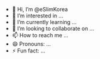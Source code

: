 - 👋 Hi, I’m @eSlimKorea
- 👀 I’m interested in ...
- 🌱 I’m currently learning ...
- 💞️ I’m looking to collaborate on ...
- 📫 How to reach me ...
- 😄 Pronouns: ...
- ⚡ Fun fact: ...

<!---
eSlimKorea/eSlimKorea is a ✨ special ✨ repository because its `README.md` (this file) appears on your GitHub profile.
You can click the Preview link to take a look at your changes.
--->

